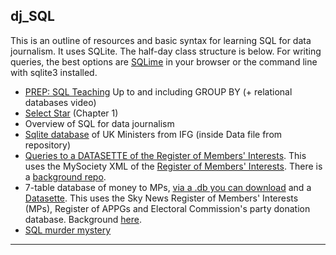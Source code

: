 ## dj_SQL

This is an outline of resources and basic syntax for learning SQL for data journalism. It uses SQLite. The half-day class structure is below. For writing queries, the best options are [SQLime](https://sqlime.org/) in your browser or the command line with sqlite3 installed. 

- [PREP: SQL Teaching](https://www.sqlteaching.com/) Up to and including GROUP BY (+ relational databases video)
- [Select Star](https://selectstarsql.com/) (Chapter 1)
- Overview of SQL for data journalism
- [Sqlite database](https://github.com/instituteforgov/ifg-ministers-database-public) of UK Ministers from IFG (inside Data file from repository)
- [Queries to a DATASETTE of the Register of Members' Interests](https://register-of-members-interests.datasettes.com/). This uses the MySociety XML of the [Register of Members' Interests](https://www.parliament.uk/mps-lords-and-offices/standards-and-financial-interests/parliamentary-commissioner-for-standards/registers-of-interests/register-of-members-financial-interests/). There is a [background repo](https://github.com/simonw/register-of-members-interests-datasette). 
- 7-table database of money to MPs, [via a .db you can download](https://static.simonwillison.net/static/2023/sky-westminster-files.db) and a [Datasette](https://lite.datasette.io/?sql=https://gist.github.com/simonw/ee4d5938016b10c490f7efa03c4bf185). This uses the Sky News Register of Members' Interests (MPs), Register of APPGs and Electoral Commission's party donation database. Background [here](https://til.simonwillison.net/shot-scraper/scraping-flourish).
- [SQL murder mystery](http://mystery.knightlab.com/index.html#experienced)

---
<!-- **Extra**
- JOINs on SQLite using geog.db and [SQLIME in-browser](https://sqlime.org/) (or [Colab JOINS notebook](https://colab.research.google.com/drive/13Pph-0FMivBNmLqudq6-Pc735FsodYkR?usp=sharing))
  - SELECT * FROM nations JOIN cities ON nations.id = cities.id
  - SELECT * FROM cities LEFT JOIN nations ON nations.id = cities.id
- SQLite in a [Franchise notebook](https://franchise.cloud/app/) (or [Colab TDF notebook](https://colab.research.google.com/drive/1n3IO3Gi8oUuiDq4j10tcP-2Nq_R8R5sW?usp=sharing)) to query single Tour de France table, letour.db
- SQLite on the command line (see Clinton emails PDF) or in [Colab CLINTON notebook](https://colab.research.google.com/drive/1NOUTBoVt7Lf34IcWFSKXQVq90dXiF7IN?usp=sharing)
- Google Sheets [example](https://github.com/aodhanlutetiae/dj_SQL/blob/main/tdf_sql_using_QUERY.xlsx)

 -->

<!-- - Application STILL TO COME: database driven user app on [Glitch](https://hello-sqlite.glitch.me/)
QUID CHATGPT?
 -->
